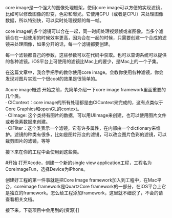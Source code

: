 core image是一个强大的图像处理框架，使用core image可以方便的实现滤镜，比如可以修改图像的形变，色彩和曝光。它使用GPU（或者是CPU）来处理图像数据，所以特别快，可以实时处理视频的每一帧。

core image的多个滤镜可以合在一起，同一时间处理视频帧或者图像。当多个滤镜合在一起使用的时候效率更高，因为合在一起的时候，只需要创建一个合成的滤镜来处理图像，如果分开的话，每一个滤镜都要创建。

每一个滤镜都自己的参数，这些参数可以在代码中获取。也可以查询系统可以提供的各种滤镜。iOS平台上可使用的滤镜比Mac上的要少，是Mac上的一个子集。

在这篇文章中，我会手把手的教你使用core image。会教你使用各种滤镜，你会发现对图片实现一个很cool的效果是很简单的。

#core image概述
开始之前，先简单介绍一下core image framework里面重要的几个类。<br>
· CIContext：core image的所有处理都是由CIContext来完成的，这有点类似于Core Graphics和openGL的context。<br>
· CIImage: 这个类持有图片的数据，可以用UIImage来创建，也可以使用图片文件或者像素数据来创建。<br>
· CIFliter：这个类表示一个滤镜，它有许多属性，在内部由一个dictionary来维护。滤镜的种类有很多，比如是图片形变的滤镜，可以改变图片色彩的滤镜，可以裁剪图片的滤镜，等等<br>

接下来在你的工程中会使用到这些类。

#开始
打开Xcode，创建一个新的single view application工程，工程名为CoreImageFun，选择Device为iPhone。

创建好工程的第一件事就是把Core Image framework加入到工程中，在Mac平台，coreimage framework是QuartzCore framework的一部分，在iOS平台上它是独立的framework。怎么给工程添加framework，这里就不细说了，不会的请查看相关文档。

接下来，下载项目中会用到的(资源)[]



























